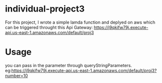 # individual-project3

For this project, I wrote a simple lamda function and deplyed on aws which can be triggered throught this Api Gateway:
https://j9qkifw79j.execute-api.us-east-1.amazonaws.com/default/proj3

# Usage
you can pass in the parameter through queryStringParameters.
eg:https://j9qkifw79j.execute-api.us-east-1.amazonaws.com/default/proj3?number=10

